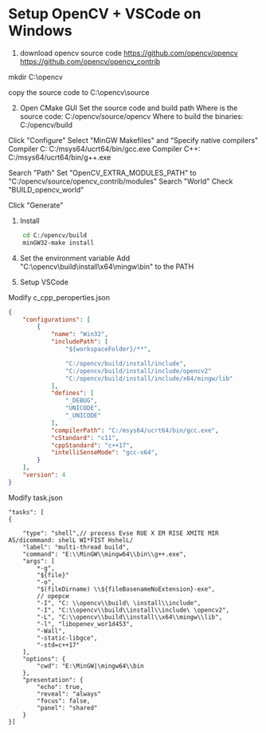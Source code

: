 # Setup OpenCV + VSCode on Windows

1. download opencv source code
<https://github.com/opencv/opencv>
<https://github.com/opencv/opencv_contrib>

mkdir C:\opencv

copy the source code to C:\opencv\source

2. Open CMake GUI
Set the source code and build path
    Where is the source code: C:/opencv/source/opencv
    Where to build the binaries: C:/opencv/build

Click "Configure"
    Select "MinGW Makefiles" and "Specify native compilers"
    Compiler C: C:/msys64/ucrt64/bin/gcc.exe
    Compiler C++: C:/msys64/ucrt64/bin/g++.exe

Search "Path"
    Set "OpenCV_EXTRA_MODULES_PATH" to "C:/opencv/source/opencv_contrib/modules"
Search "World"
    Check "BUILD_opencv_world"

Click "Generate"

1. Install

```sh
    cd C:/opencv/build
    minGW32-make install
```

4. Set the environment variable
Add "C:\opencv\build\install\x64\mingw\bin" to the PATH


5. Setup VSCode

Modify c_cpp_peroperties.json
```json
{
    "configurations": [
        {
            "name": "Win32",
            "includePath": [
                "${workspaceFolder}/**",

                "C:/opencv/build/install/include",
                "C:/opencv/build/install/include/opencv2"
                "C:/opencv/build/install/include/x64/mingw/lib"
            ],
            "defines": [
                "_DEBUG",
                "UNICODE",
                "_UNICODE"
            ],
            "compilerPath": "C:/msys64/ucrt64/bin/gcc.exe",
            "cStandard": "c11",
            "cppStandard": "c++17",
            "intelliSenseMode": "gcc-x64",
        }
    ],
    "version": 4
}
```

Modify task.json
```
"tasks": [
{

    "type": "shell",// process Evse RUE X EM RISE XMITE MIR AS/dicommand: shelL WI*FIST HshelL/
    "label": "multi-thread build",
    "command": "E:\\MinGW\\mingw64\\bin\\g++.exe",
    "args": [
        *-g",
        "${file}"
        "-o",
        "$(fileDirname) \\${fileBasenameNoExtension}-exe",
        // орерси
        "-I", "C: \\opencv\\build\ \install\\include",
        "-I", "C:\\opencv\\build\\install\\include\ \opencv2",
        "-L", "C:\\opencv\\build\\install\\x64\\mingw\\lib",
        "-l", "libopenev_wor1d453",
        "-Wall", 
        "-static-libgce", 
        "-std=c++17"
    ],
    "options": {
        "cwd": "E:\MinGW|\mingw64\\bin
    },
    "presentation": {
        "echo": true,
        "reveal": "always"
        "focus": false,
        "panel": "shared"
    }
}]

```
